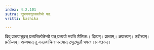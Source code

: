 ```yaml
---
index: 4.2.101
sutra: द्युप्रागपागुदक्प्रतीचो यत्
vritti: kashika

---
```

दिव् प्राचपाचुदच् प्रत्यचित्येतेभ्यो यत् प्रत्ययो भवति शैसिकः। दिव्यम्। प्राच्यम्। अपाच्यम्। उदीच्यम्। प्रतीच्यम्। अव्ययात् तु कालवाचिनः परत्वात् ट्युट्युलौ भवतः। प्राक्तनम्।